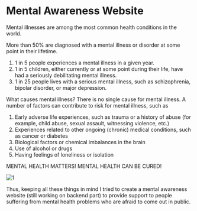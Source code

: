 # Mental Awareness Website
Mental illnesses are among the most common health conditions in the world.

More than 50% are diagnosed with a mental illness or disorder at some point in their lifetime.
1. 1 in 5 people experiences a mental illness in a given year.
2. 1 in 5 children, either currently or at some point during their life, have had a seriously debilitating mental illness.
3. 1 in 25 people lives with a serious mental illness, such as schizophrenia, bipolar disorder, or major depression.

What causes mental illness?
There is no single cause for mental illness. A number of factors can contribute to risk for mental illness, such as

1. Early adverse life experiences, such as trauma or a history of abuse (for example, child abuse, sexual assault, witnessing violence, etc.)
2. Experiences related to other ongoing (chronic) medical conditions, such as cancer or diabetes
3. Biological factors or chemical imbalances in the brain
4. Use of alcohol or drugs
5. Having feelings of loneliness or isolation

MENTAL HEALTH MATTERS! MENTAL HEALTH CAN BE CURED!

![1](https://user-images.githubusercontent.com/71866596/208294889-9a8d31cb-6483-415b-8835-d71fabdd8369.jpg)


Thus, keeping all these things in mind I tried to create a mental awareness website (still working on backend part) to provide support to people suffering from mental health problems who are afraid to come out in public. 
